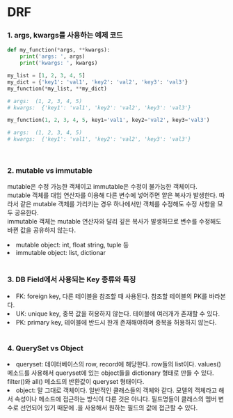 # DRF
###  1. args, kwargs를 사용하는 예제 코드
```python
def my_function(*args, **kwargs):
    print('args: ', args)
    print('kwargs: ', kwargs)

my_list = [1, 2, 3, 4, 5]
my_dict = {'key1': 'val1', 'key2': 'val2', 'key3': 'val3'}
my_function(*my_list, **my_dict)

# args:  (1, 2, 3, 4, 5)
# kwargs:  {'key1': 'val1', 'key2': 'val2', 'key3': 'val3'}

my_function(1, 2, 3, 4, 5, key1='val1', key2='val2', key3='val3')

# args:  (1, 2, 3, 4, 5)
# kwargs:  {'key1': 'val1', 'key2': 'val2', 'key3': 'val3'}

```
<br/>

### 2. mutable vs immutable
mutable은 수정 가능한 객체이고 immutable은 수정이 불가능한 객체이다.<br>
mutable 객체를 대입 연산자를 이용해 다른 변수에 넣어주면 얕은 복사가 발생한다.
따라서 같은 mutable 객체를 가리키는 경우 하나에서만 객체를 수정해도 수정 사항을 모두 공유한다.<br>
immutable 객체는 mutable 연산자와 달리 깊은 복사가 발생하므로 변수를 수정해도
바뀐 값을 공유하지 않는다.

<li>mutable object: int, float string, tuple 등</li>
<li>immutable object: list, dictionar</li>

<br/>

### 3. DB Field에서 사용되는 Key 종류와 특징
<li>FK: foreign key, 다른 테이블을 참조할 때 사용된다. 참조할 테이블의 PK를 바라본다.</li>
<li>UK: unique key, 중복 값을 허용하지 않는다. 테이블에 여러개가 존재할 수 있다.</li>
<li>PK: primary key, 테이블에 반드시 한개 존재해야하며 중복을 허용하지 않는다.</li>

<br/>

### 4. QuerySet vs Object
<li>queryset: 데이터베이스의 row, record에 해당한다. row들의 list이다.
values() 메소드를 사용해서 queryset에 있는 object들을 dictionary 형태로 만들 수 있다.
filter()와 all() 메소드의 반환값이 queryset 형태이다.

<li>object: 말 그대로 객체이다. 일반적인 클래스들의 객체와 같다. 모델의 객체라고 해서
속성이나 메소드에 접근하는 방식이 다른 것은 아니다. 필드명들이 클래스의 멤버 변수로
선언되어 있기 때문에 .을 사용해서 원하는 필드의 값에 접근할 수 있다.
